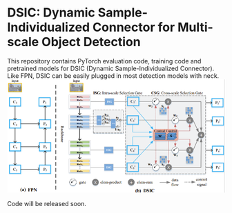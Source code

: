 # DSIC: Dynamic Sample-Individualized Connector for Multi-scale Object Detection
This repository contains PyTorch evaluation code, training code and pretrained models for DSIC (Dynamic Sample-Individualized Connector).
Like FPN, DSIC can be easily plugged in most detection models with neck.
![Image text](https://github.com/aakunkun/DSIC/blob/main/.github/dsic.png)

Code will be released soon.
